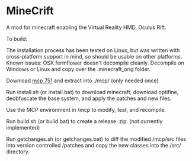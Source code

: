 MineCrift
=========

A mod for minecraft enabling the Virtual Reality HMD, Oculus Rift.

To build:

The installation process has been tested on Linux, but was written with
cross-platform support in mind, so should be usable on other platforms.
Known issues: OSX fermflower doesn't decompile cleanly. Decompile on Windows
or Linux and copy over the .minecraft\_orig folder.

Download [mcp 751](http://mcp.ocean-labs.de/index.php/MCP_Releases) and
extract into ./mcp/ (only needed once)

Run install.sh (or install.bat) to download minecraft, download optifine,
deobfuscate the base system, and apply the patches and new files.


Use the MCP environment in /mcp to modify, test, and recompile.

Run build.sh (or build.bat) to create a release .zip. (not currently
implemented)

Run getchanges.sh (or getchanges.bat) to diff the modified /mcp/src files into
version controlled /patches and copy the new classes into the /src/
directory.

